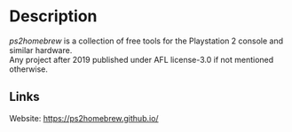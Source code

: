 # Description

_ps2homebrew_ is a collection of free tools for the Playstation 2 console and similar hardware.  
Any project after 2019 published under AFL license-3.0 if not mentioned otherwise.  

## Links

Website: https://ps2homebrew.github.io/  
